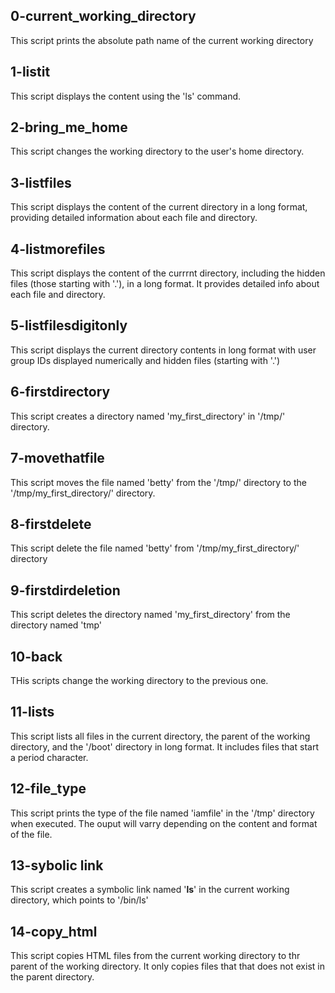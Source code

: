 ## 0-current_working_directory

This script prints the absolute path name of the current working directory

## 1-listit
This script displays the content using the 'ls' command.

## 2-bring_me_home
This script changes the working directory to the user's home directory.

## 3-listfiles
This script displays the content of the current directory in a long format, providing detailed information about each file and directory.

## 4-listmorefiles
This script displays the content of the currrnt directory, including the hidden files (those starting with '.'), in a long format.
It provides detailed info about each file and directory.

## 5-listfilesdigitonly
This script displays the current directory contents in long format with user group IDs displayed numerically and hidden files (starting with '.')

## 6-firstdirectory
This script creates a directory named 'my_first_directory' in '/tmp/' directory.

## 7-movethatfile
This script moves the file named 'betty' from the '/tmp/' directory to the '/tmp/my_first_directory/' directory.

## 8-firstdelete
This script delete the file named 'betty' from '/tmp/my_first_directory/' directory

## 9-firstdirdeletion
This script deletes the directory named 'my_first_directory' from the directory named 'tmp'

## 10-back
THis scripts change the working directory to the previous one.

## 11-lists
This script lists all files in the current directory, the parent of the working directory, and the '/boot' directory in long format.
It includes files that start a period character.

## 12-file_type
This script prints the type of the file named 'iamfile' in the '/tmp' directory when executed.
The ouput will varry depending on the content and format of the file.

## 13-sybolic link
This script creates a symbolic link named '__ls__' in the current working directory, which points to '/bin/ls'

## 14-copy_html
This script copies HTML files from the current working directory to thr parent of the working directory.
It only copies files that that does not exist in the parent directory. 

